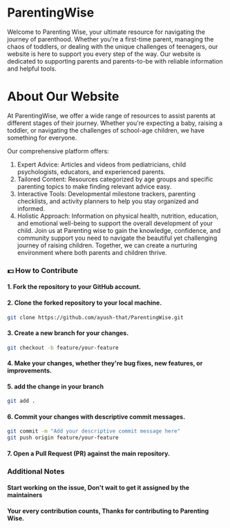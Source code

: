 # ParentingWise
Welcome to Parenting Wise, your ultimate resource for navigating the journey of parenthood. Whether you're a first-time parent, managing the chaos of toddlers, or dealing with the unique challenges of teenagers, our website is here to support you every step of the way. Our website is dedicated to supporting parents and parents-to-be with reliable information and helpful tools.

# About Our Website
At ParentingWise, we offer a wide range of resources to assist parents at different stages of their journey. Whether you're expecting a baby, raising a toddler, or navigating the challenges of school-age children, we have something for everyone.

Our comprehensive platform offers:

1. Expert Advice: Articles and videos from pediatricians, child psychologists, educators, and experienced parents.
2. Tailored Content: Resources categorized by age groups and specific parenting topics to make finding relevant advice easy.
3. Interactive Tools: Developmental milestone trackers, parenting checklists, and activity planners to help you stay organized and informed.
4. Holistic Approach: Information on physical health, nutrition, education, and emotional well-being to support the overall development of your child.
Join us at Parenting wise to gain the knowledge, confidence, and community support you need to navigate the beautiful yet challenging journey of raising children. Together, we can create a nurturing environment where both parents and children thrive.

### 💵 How to Contribute

   #### 1. Fork the repository to your GitHub account.
   #### 2. Clone the forked repository to your local machine.
   ```bash
   git clone https://github.com/ayush-that/ParentingWise.git
   ```
   #### 3. Create a new branch for your changes.
   ```bash
   git checkout -b feature/your-feature
   ```
   #### 4. Make your changes, whether they're bug fixes, new features, or improvements.
   #### 5. add the change in your branch
   ```bash
   git add .
   ```
   #### 6. Commit your changes with descriptive commit messages.
   ```bash
   git commit -m "Add your descriptive commit message here"
   git push origin feature/your-feature
   ```
   #### 7. Open a Pull Request (PR) against the main repository.
### Additional Notes
   #### Start working on the issue, Don't wait to get it assigned by the maintainers
   #### Your every contribution counts, Thanks for contributing to Parenting Wise.
   


